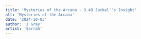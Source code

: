 ```yaml
---
title: 'Mysteries of the Arcana - 3.49 Jackal''s Insight'
alt: 'Mysteries of the Arcana'
date: '2024-10-03'
author: 'J Gray'
artist: 'Sarrah'
---
```

